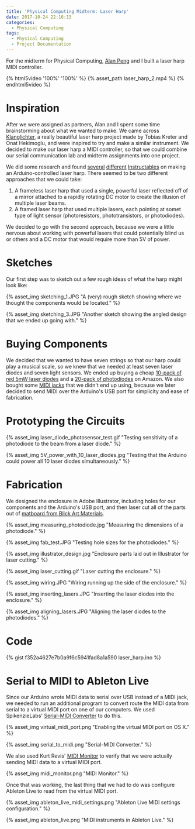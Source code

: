 ```yaml
---
title: 'Physical Computing Midterm: Laser Harp'
date: 2017-10-24 22:16:13
categories:
  - Physical Computing
tags:
  - Physical Computing
  - Project Documentation
---
```


For the midterm for Physical Computing, [Alan Peng](https://medium.com/physical-computing-by-boys-on-hudson) and I built a laser harp MIDI controller.

{% html5video '100%' '100%' %} {% asset_path laser_harp_2.mp4 %} {% endhtml5video %}

# Inspiration

After we were assigned as partners, Alan and I spent some time brainstorming about what we wanted to make. We came across [Klanglichter](https://vimeo.com/128600307), a really beautiful laser harp project made by Tobias Kreter and Onat Hekimoglu, and were inspired to try and make a similar instrument. We decided to make our laser harp a MIDI controller, so that we could combine our serial communication lab and midterm assignments into one project.

We did some research and found [several](http://www.instructables.com/id/Frameless-Laser-Harp/) [different](http://www.instructables.com/id/Quick-Arduino-MIDI-Laser-Harp/) [Instructables](http://www.instructables.com/id/13-Note-MIDI-Laser-Harp-Controlled-by-Arduino/) on making an Arduino-controlled laser harp. There seemed to be two different approaches that we could take:
1. A frameless laser harp that used a single, powerful laser reflected off of a mirror attached to a rapidly rotating DC motor to create the illusion of multiple laser beams.
2. A framed laser harp that used multiple lasers, each pointing at somet type of light sensor (photoresistors, phototransistors, or photodiodes).

We decided to go with the second approach, because we were a little nervous about working with powerful lasers that could potentially blind us or others and a DC motor that would require more than 5V of power.

# Sketches

Our first step was to sketch out a few rough ideas of what the harp might look like:

{% asset_img sketching_1.JPG "A (very) rough sketch showing where we thought the components would be located." %}

{% asset_img sketching_3.JPG "Another sketch showing the angled design that we ended up going with." %}

# Buying Components

We decided that we wanted to have seven strings so that our harp could play a musical scale, so we knew that we needed at least seven laser diodes and seven light sensors. We ended up buying a cheap [10-pack of red 5mW laser diodes](https://www.amazon.com/GeeBat-10pcs-Laser-Module-Lasers/dp/B01ITK4PEO) and a [20-pack of photodiodes](https://www.amazon.com/gp/product/B00M1PMHO4) on Amazon. We also bought some [MIDI jacks](https://www.amazon.com/gp/product/B00OE7JU88/ref=oh_aui_detailpage_o02_s00?ie=UTF8&psc=1) that we didn't end up using, because we later decided to send MIDI over the Arduino's USB port for simplicity and ease of fabrication.

# Prototyping the Circuits

{% asset_img laser_diode_photosensor_test.gif "Testing sensitivity of a photodiode to the beam from a laser diode." %}

{% asset_img 5V_power_with_10_laser_diodes.jpg "Testing that the Arduino could power all 10 laser diodes simultaneously." %}

# Fabrication

We designed the enclosure in Adobe Illustrator, including holes for our components and the Arduino's USB port, and then laser cut all of the parts out of [matboard from Blick Art Materials](https://www.dickblick.com/products/crescent-decorative-matboard-grays-and-blacks/).

{% asset_img measuring_photodiode.jpg "Measuring the dimensions of a photodiode." %}

{% asset_img fab_test.JPG "Testing hole sizes for the photodiodes." %}

{% asset_img illustrator_design.jpg "Enclosure parts laid out in Illustrator for laser cutting." %}

{% asset_img laser_cutting.gif "Laser cutting the enclosure." %}

{% asset_img wiring.JPG "Wiring running up the side of the enclosure." %}

{% asset_img inserting_lasers.JPG "Inserting the laser diodes into the enclosure." %}

{% asset_img aligning_lasers.JPG "Aligning the laser diodes to the photodiodes." %}

# Code

{% gist f352a4627e7b0a9f6c5941fad8a1a590 laser_harp.ino %}

# Serial to MIDI to Ableton Live

Since our Arduino wrote MIDI data to serial over USB instead of a MIDI jack, we needed to run an additional program to convert route the MIDI data from serial to a virtual MIDI port on one of our computers. We used SpikenzieLabs' [Serial-MIDI Converter](http://spikenzielabs.com/SpikenzieLabs/Serial_MIDI.html) to do this.

{% asset_img virtual_midi_port.png "Enabling the virtual MIDI port on OS X." %}

{% asset_img serial_to_midi.png "Serial-MIDI Converter." %}

We also used Kurt Revis' [MIDI Monitor](https://www.snoize.com/MIDIMonitor/) to verify that we were actually sending MIDI data to a virtual MIDI port.

{% asset_img midi_monitor.png "MIDI Monitor." %}

Once that was working, the last thing that we had to do was configure Ableton Live to read from the virtual MIDI port.

{% asset_img ableton_live_midi_settings.png "Ableton Live MIDI settings configuration." %}

{% asset_img ableton_live.png "MIDI instruments in Ableton Live." %}
